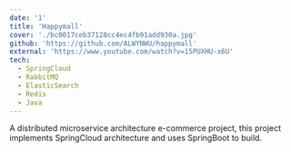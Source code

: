 ```yaml
---
date: '1'
title: 'Happymall'
cover: './bc0017ceb37128cc4ec4fb91add930a.jpg'
github: 'https://github.com/ALWYNWU/happymall'
external: 'https://www.youtube.com/watch?v=15PUXHU-x6U'
tech:
  - SpringCloud
  - RabbitMQ
  - ElasticSearch
  - Redis
  - Java
---
```


A distributed microservice architecture e-commerce project, this project implements SpringCloud architecture and uses SpringBoot to build.